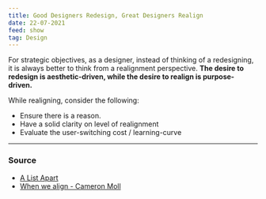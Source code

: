 ```yaml
---
title: Good Designers Redesign, Great Designers Realign
date: 22-07-2021
feed: show
tag: Design
---
```


For strategic objectives, as a designer, instead of thinking of a redesigning, it is always better to think from a realignment perspective. **The desire to redesign is aesthetic-driven, while the desire to realign is purpose-driven.**

While realigning, consider the following: 
- Ensure there is a reason.
- Have a solid clarity on level of realignment 
- Evaluate the user-switching cost / learning-curve

---
### Source  
- [A List Apart](https://alistapart.com/article/redesignrealign/)
- [When we align - Cameron Moll](https://www.youtube.com/watch?v=QkOzNF492xY)